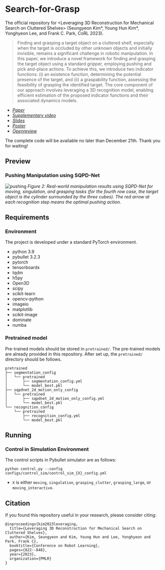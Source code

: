 # Search-for-Grasp
The official repository for \<Leveraging 3D Reconstruction for Mechanical Search on Cluttered Shelves\> (Seungyeon Kim*, Young Hun Kim*, Yonghyeon Lee, and Frank C. Park, CoRL 2023).

> Finding and grasping a target object on a cluttered shelf, especially when the target is occluded by other unknown objects and initially invisible, remains a significant challenge in robotic manipulation. In this paper, we introduce a novel framework for finding and grasping the target object using a standard gripper, employing pushing and pick and-place actions. To achieve this, we introduce two indicator functions: (i) an existence function, determining the potential presence of the target, and (ii) a graspability function, assessing the feasibility of grasping the identified target. The core component of our approach involves leveraging a 3D recognition model, enabling efficient estimation of the proposed indicator functions and their associated dynamics models.

- *[Paper](https://proceedings.mlr.press/v229/kim23a/kim23a.pdf)* 
- *[Supplementary video](https://www.youtube.com/watch?v=FoejNGHf1XM&t=2s)*
- *[Slides](https://drive.google.com/file/d/12B6Xd9QTmh-tj19Ddhc-OTpQF9nHDPcd/view?usp=drive_link)*
- *[Poster](https://drive.google.com/file/d/125g_tewVmJ0L1F-pEZBpRGNSHcpZs8Kw/view?usp=drive_link)*
- *[Openreview](https://openreview.net/forum?id=ycy47ZX0Oc)*

The complete code will be available no later than December 21th. Thank you for waiting!

## Preview
### Pushing Manipulation using SQPD-Net
![pushing](figures/pushing.PNG)
<I>Figure 2: Real-world manipulation results using SQPD-Net for moving, singulation, and grasping tasks (for the fourth row case, the target object is the cylinder surrounded by the three cubes). The red arrow at each recognition step means the optimal pushing action. </I>

## Requirements
### Environment
The project is developed under a standard PyTorch environment.
- python 3.9
- pybullet 3.2.3
- pytorch
- tensorboardx
- tqdm
- h5py
- Open3D
- scipy
- scikit-learn 
- opencv-python
- imageio
- matplotlib
- scikit-image
- dominate
- numba

### Pretrained model
Pre-trained models should be stored in `pretrained/`. The pre-trained models are already provided in this repository. After set up, the `pretrained/` directory should be follows.
```
pretrained
├── segmentation_config
│   └── pretrained
│       ├── segmentation_config.yml
│       └── model_best.pkl
├── sqpdnet_2d_motion_only_config
│   └── pretrained
│       ├── sqpdnet_2d_motion_only_config.yml
│       └── model_best.pkl
└── recognition_config
    └── pretrained
        ├── recognition_config.yml
        └── model_best.pkl
```

## Running
### Control in Simulation Environment
The control scripts in Pybullet simulator are as follows:
```
python control.py --config configs/control_sim/control_sim_{X}_config.yml
```
- `X` is either `moving`, `singulation`, `grasping_clutter`, `grasping_large`, or `moving_interactive`.





## Citation
If you found this repository useful in your research, please consider citing:
```
@inproceedings{kim2023leveraging,
  title={Leveraging 3D Reconstruction for Mechanical Search on Cluttered Shelves},
  author={Kim, Seungyeon and Kim, Young Hun and Lee, Yonghyeon and Park, Frank C},
  booktitle={Conference on Robot Learning},
  pages={822--848},
  year={2023},
  organization={PMLR}
}
```